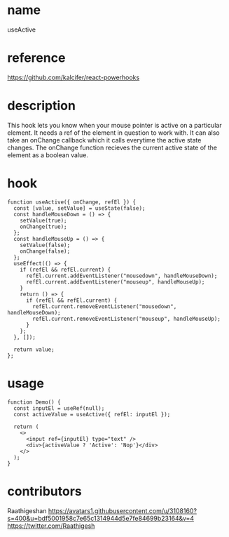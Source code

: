 # name

useActive

# reference

https://github.com/kalcifer/react-powerhooks

# description

This hook lets you know when your mouse pointer is active on a particular element. It needs a ref of the element in question to work with. It can also take an onChange callback which it calls everytime the active state changes. The onChange function recieves the current active state of the element as a boolean value.

# hook

```
function useActive({ onChange, refEl }) {
  const [value, setValue] = useState(false);
  const handleMouseDown = () => {
    setValue(true);
    onChange(true);
  };
  const handleMouseUp = () => {
    setValue(false);
    onChange(false);
  };
  useEffect(() => {
    if (refEl && refEl.current) {
      refEl.current.addEventListener("mousedown", handleMouseDown);
      refEl.current.addEventListener("mouseup", handleMouseUp);
    }
    return () => {
      if (refEl && refEl.current) {
        refEl.current.removeEventListener("mousedown", handleMouseDown);
        refEl.current.removeEventListener("mouseup", handleMouseUp);
      }
    };
  }, []);

  return value;
};
```

# usage

```
function Demo() {
  const inputEl = useRef(null);
  const activeValue = useActive({ refEl: inputEl });

  return (
    <>
      <input ref={inputEl} type="text" />
      <div>{activeValue ? 'Active': 'Nop'}</div>
    </>
  );
}
```

# contributors

Raathigeshan
https://avatars1.githubusercontent.com/u/3108160?s=400&u=bdf5001958c7e65c1314944d5e7fe84699b23164&v=4
https://twitter.com/Raathigesh
